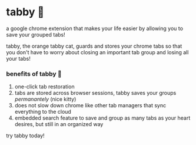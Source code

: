 # tabby 🍊
a google chrome extension that makes your life easier by allowing you to save your grouped tabs!

tabby, the orange tabby cat, guards and stores your chrome tabs so that you don't have to worry about closing an important tab group and losing all your tabs! 

### benefits of tabby 🐾
1. one-click tab restoration
2. tabs are stored across browser sessions, tabby saves your groups _permanantely_ (nice kitty)
3. does not slow down chrome like other tab managers that sync everything to the cloud
4. embedded search feature to save and group as many tabs as your heart desires, but still in an organized way

try tabby today! 
